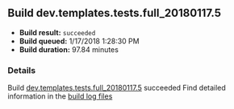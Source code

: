 ## Build dev.templates.tests.full_20180117.5
- **Build result:** `succeeded`
- **Build queued:** 1/17/2018 1:28:30 PM
- **Build duration:** 97.84 minutes
### Details
Build [dev.templates.tests.full_20180117.5](https://winappstudio.visualstudio.com/web/build.aspx?pcguid=a4ef43be-68ce-4195-a619-079b4d9834c2&builduri=vstfs%3a%2f%2f%2fBuild%2fBuild%2f24716) succeeded
Find detailed information in the [build log files](https://uwpctdiags.blob.core.windows.net/buildlogs/dev.templates.tests.full_20180117.5_logs.zip)
